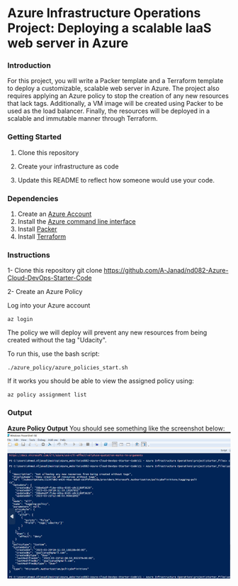 # Azure Infrastructure Operations Project: Deploying a scalable IaaS web server in Azure

### Introduction
For this project, you will write a Packer template and a Terraform template to deploy a customizable, scalable web server in Azure. The project also requires applying an Azure policy to stop the creation of any new resources that lack tags. Additionally, a VM image will be created using Packer to be used as the load balancer. Finally, the resources will be deployed in a scalable and immutable manner through Terraform.

### Getting Started
1. Clone this repository

2. Create your infrastructure as code

3. Update this README to reflect how someone would use your code.

### Dependencies
1. Create an [Azure Account](https://portal.azure.com) 
2. Install the [Azure command line interface](https://docs.microsoft.com/en-us/cli/azure/install-azure-cli?view=azure-cli-latest)
3. Install [Packer](https://www.packer.io/downloads)
4. Install [Terraform](https://www.terraform.io/downloads.html)

### Instructions

1- Clone this repository
    git clone https://github.com/A-Janad/nd082-Azure-Cloud-DevOps-Starter-Code 

2- Create an Azure Policy

Log into your Azure account

    az login 

The policy we will deploy will prevent any new resources from being created without the tag "Udacity".

To run this, use the bash script:

    ./azure_policy/azure_policies_start.sh

If it works you should be able to view the assigned policy using:

    az policy assignment list



### Output
**Azure Policy Output**
You should see something like the screenshot below:
![azure_policy_output](screenshots/azure_policy_output.png)
